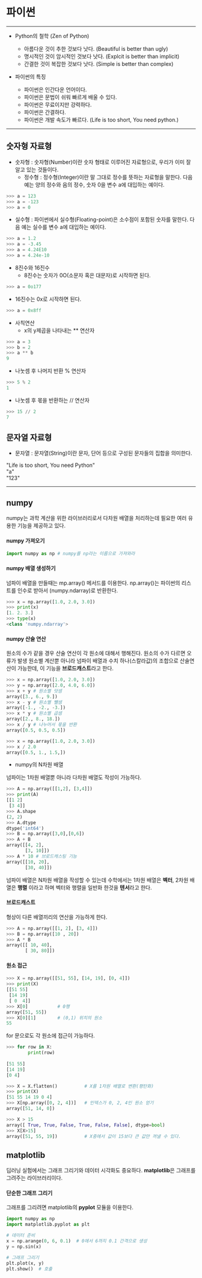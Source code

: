 # 파이썬

---

- Python의 철학 (Zen of Python)
  - 아름다운 것이 추한 것보다 낫다. (Beautiful is better than ugly)
  - 명시적인 것이 암시적인 것보다 낫다. (Explcit is better than implicit)
  - 간결한 것이 복잡한 것보다 낫다. (Simple is better than complex)

- 파이썬의 특징
  - 파이썬은 인간다운 언어이다.
  - 파이썬은 문법이 쉬워 빠르게 배울 수 있다.
  - 파이썬은 무료이지만 강력하다.
  - 파이썬은 간결하다.
  - 파이썬은 개발 속도가 빠르다. (Life is too short, You need python.)
  
---
## 숫자형 자료형

- 숫자형 : 숫자형(Number)이란 숫자 형태로 이루어진 자료형으로, 우리가 이미 잘 알고 있는 것들이다.
  - 정수형 : 정수형(Integer)이란 말 그대로 정수를 뜻하는 자료형을 말한다. 다음 예는 양의 정수와 음의 정수, 숫자 0을 변수 a에 대입하는 예이다.
  
```python
>>> a = 123
>>> a = -123
>>> a = 0
```

  * 실수형 : 파이썬에서 실수형(Floating-point)은 소수점이 포함된 숫자를 말한다. 다음 예는 실수를 변수 a에 대입하는 예이다.
  
```python
>>> a = 1.2
>>> a = -3.45
>>> a = 4.24E10
>>> a = 4.24e-10
```

  - 8진수와 16진수
    - 8진수는 숫자가 0O(소문자 혹은 대문자)로 시작하면 된다.

```python
>>> a = 0o177
```

   * 16진수는 0x로 시작하면 된다.

```python
>>> a = 0x8ff
```

  - 사칙연산
    - x의 y제곱을 나타내는 ** 연산자

```python
>>> a = 3
>>> b = 2
>>> a ** b
9
```

   * 나눗셈 후 나머지 반환 % 연산자

```python
>>> 5 % 2
1
```

   - 나눗셈 후 몫을 반환하는 // 연산자

```python
>>> 15 // 2
7
```

## 문자열 자료형

- 문자열 : 문자열(String)이란 문자, 단어 등으로 구성된 문자들의 집합을 의미한다.

"Life is too short, You need Python" <br>
"a" <br>
"123" <br>


---
## numpy

numpy는 과학 계산을 위한 라이브러리로서 다차원 배열을 처리하는데 필요한 여러 유용한 기능을 제공하고 있다.

#### numpy 가져오기


~~~python
import numpy as np # numpy를 np라는 이름으로 가져와라
~~~

#### numpy 배열 생성하기
넘파이 배열을 만들때는 mp.array() 메서드를 이용한다. np.array()는 파이썬의 리스트를 인수로 받아서 (numpy.ndarray)로 반환한다.


~~~python
>>> x = np.array([1.0, 2.0, 3.0])
>>> print(x)
[1. 2. 3.]
>>> type(x)
<class 'numpy.ndarray'>
~~~

#### numpy 산술 연산

원소의 수가 같을 경우 산술 연산이 각 원소에 대해서 행해진다.
원소의 수가 다르면 오류가 발생
원소별 계산뿐 아니라 넘파이 배열과 수치 하나(스칼라값)의 조합으로 산술연산이 가능한데, 이 기능을 **브로드캐스트**라고 한다.

~~~python
>>> x = np.array([1.0, 2.0, 3.0])
>>> y = np.array([2.0, 4.0, 6.0])
>>> x + y # 원소별 덧셈
array([3., 6., 9.])
>>> x - y # 원소별 뺄셈
array([-1., -2., -3.])
>>> x * y # 원소별 곱셈
array([2., 8., 18.])
>>> x / y # 나누어서 몫을 반환
array([0.5, 0.5, 0.5])

>>> x = np.array([1.0, 2.0, 3.0])
>>> x / 2.0
array([0.5, 1., 1.5,])
~~~

- numpy의 N차원 배열

넘파이는 1차원 배열뿐 아니라 다차원 배열도 작성이 가능하다.
~~~python
>>> A = np.array([[1,2], [3,4]])
>>> print(A)
[[1 2]
 [3 4]]
>>> A.shape
(2, 2)
>>> A.dtype
dtype('int64')
>>> B = np.array([3,0],[0,6])
>>> A + B
array([[4, 2],
       [3, 10]])
>>> A * 10 # 브로드캐스팅 기능
array([[10, 20],
       [30, 40]]) 
~~~

넘파이 배열은 N차원 배열을 작성할 수 있는데 수학에서는 1차원 배열은 **벡터**, 2차원 배열은 **행렬** 이라고 하며 벡터와 행렬을 일반화 한것을 **텐서**라고 한다.

#### 브로드캐스트

형상이 다른 배열끼리의 연산을 가능하게 한다.

~~~python
>>> A = np.array([[1, 2], [3, 4]])
>>> B = np.array([10 , 20])
>>> A * B
array([[ 10, 40],
       [ 30, 80]])
~~~

#### 원소 접근

~~~python
>>> X = np.array([[51, 55], [14, 19], [0, 4]])
>>> print(X)
[[51 55]
 [14 19]
 [ 0  4]]
>>> X[0]           # 0행
array([51, 55])
>>> X[0][1]        # (0,1) 위치의 원소
55
~~~

for 문으로도 각 원소에 접근이 가능하다.

~~~python
>>> for row in X:
        print(row)
        
[51 55]
[14 19]
[0 4]

>>> X = X.flatten()          # X를 1차원 배열로 변환(평탄화)
>>> print(X)
[51 55 14 19 0 4]
>>> X[np.array([0, 2, 4])]   # 인덱스가 0, 2, 4인 원소 얻기
array([51, 14, 0])

>>> X > 15
array([ True, True, False, True, False, False], dtype=bool)
>>> X[X>15]
array([51, 55, 19])          # X중에서 값이 15보다 큰 값만 꺼낼 수 있다.
~~~

## matplotlib

딥러닝 실험에서는 그래프 그리기와 데이터 시각화도 중요하다. **matplotlib**은 그래프를 그려주는 라이브러리이다.

#### 단순한 그래프 그리기
그래프를 그리려면 matplotlib의 **pyplot** 모듈을 이용한다.


~~~python
import numpy as np
import matplotlib.pyplot as plt

# 데이터 준비
x = np.arange(0, 6, 0.1)  # 0에서 6까지 0.1 간격으로 생성
y = np.sin(x)

# 그래프 그리기
plt.plot(x, y)
plt.show()  # 호출
~~~
